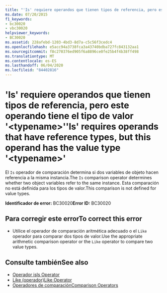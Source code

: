 ```yaml
---
title: "'Is' requiere operandos que tienen tipos de referencia, pero este operando tiene el tipo de valor '<typename>'"
ms.date: 07/20/2015
f1_keywords:
- bc30020
- vbc30020
helpviewer_keywords:
- BC30020
ms.assetid: 228afebd-1203-4bd3-8d7a-c5c56f3cedc4
ms.openlocfilehash: e5acc94a3738fca3a43740bdba727fc843132aa1
ms.sourcegitcommit: f8c270376ed905f6a8896ce0fe25b4f4b38ff498
ms.translationtype: MT
ms.contentlocale: es-ES
ms.lasthandoff: 06/04/2020
ms.locfileid: "84402816"
---
```

# <a name="is-requires-operands-that-have-reference-types-but-this-operand-has-the-value-type-typename"></a><span data-ttu-id="ee1c1-102">'Is' requiere operandos que tienen tipos de referencia, pero este operando tiene el tipo de valor '\<typename>'</span><span class="sxs-lookup"><span data-stu-id="ee1c1-102">'Is' requires operands that have reference types, but this operand has the value type '\<typename>'</span></span>
<span data-ttu-id="ee1c1-103">El `Is` operador de comparación determina si dos variables de objeto hacen referencia a la misma instancia.</span><span class="sxs-lookup"><span data-stu-id="ee1c1-103">The `Is` comparison operator determines whether two object variables refer to the same instance.</span></span> <span data-ttu-id="ee1c1-104">Esta comparación no está definida para los tipos de valor.</span><span class="sxs-lookup"><span data-stu-id="ee1c1-104">This comparison is not defined for value types.</span></span>  
  
 <span data-ttu-id="ee1c1-105">**Identificador de error:** BC30020</span><span class="sxs-lookup"><span data-stu-id="ee1c1-105">**Error ID:** BC30020</span></span>  
  
## <a name="to-correct-this-error"></a><span data-ttu-id="ee1c1-106">Para corregir este error</span><span class="sxs-lookup"><span data-stu-id="ee1c1-106">To correct this error</span></span>  
  
- <span data-ttu-id="ee1c1-107">Utilice el operador de comparación aritmética adecuado o el `Like` operador para comparar dos tipos de valor.</span><span class="sxs-lookup"><span data-stu-id="ee1c1-107">Use the appropriate arithmetic comparison operator or the `Like` operator to compare two value types.</span></span>  
  
## <a name="see-also"></a><span data-ttu-id="ee1c1-108">Consulte también</span><span class="sxs-lookup"><span data-stu-id="ee1c1-108">See also</span></span>

- [<span data-ttu-id="ee1c1-109">Operador is</span><span class="sxs-lookup"><span data-stu-id="ee1c1-109">Is Operator</span></span>](../operators/is-operator.md)
- [<span data-ttu-id="ee1c1-110">Like (operador)</span><span class="sxs-lookup"><span data-stu-id="ee1c1-110">Like Operator</span></span>](../operators/like-operator.md)
- [<span data-ttu-id="ee1c1-111">Operadores de comparación</span><span class="sxs-lookup"><span data-stu-id="ee1c1-111">Comparison Operators</span></span>](../operators/comparison-operators.md)
